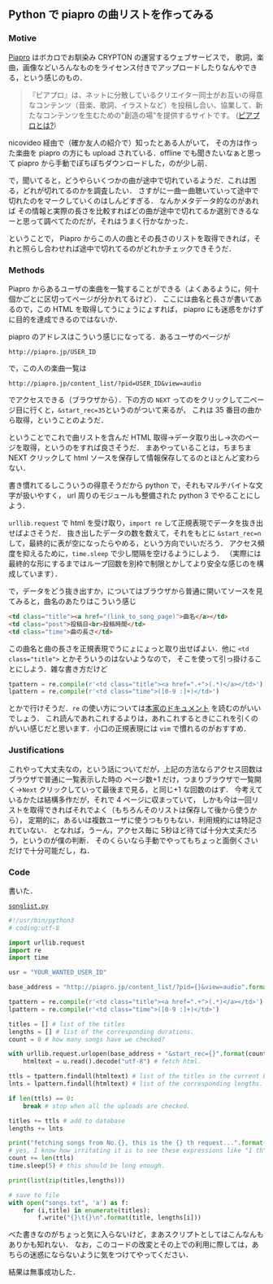 Python で piapro の曲リストを作ってみる
---------------------------------------

### Motive
[Piapro](http://piapro.jp/) はボカロでお馴染み CRYPTON の運営するウェブサービスで，
歌詞，楽曲，画像などいろんなものをライセンス付きでアップロードしたりなんやできる，という感じのもの．

>『ピアプロ』は、ネットに分散しているクリエイター同士がお互いの得意なコンテンツ（音楽、歌詞、イラストなど）を投稿し合い、協業して、新たなコンテンツを生むための"創造の場"を提供するサイトです。 ([ピアプロとは?](http://piapro.jp/intro/))

nicovideo 経由で（確か友人の紹介で）知ったとある人がいて，
その方は作った楽曲を piapro の方にも upload されている．offline でも聞きたいなぁと思って piapro から手動でぽちぽちダウンロードした，のが少し前．

で，聞いてると，どうやらいくつかの曲が途中で切れているようだ．これは困る，どれが切れてるのかを調査したい．
さすがに一曲一曲聴いていって途中で切れたのをマークしていくのはしんどすぎる．
なんかメタデータ的なのがあれば その情報と実際の長さを比較すればどの曲が途中で切れてるか選別できるなーと思って調べてたのだが，それはうまく行かなかった．

ということで， Piapro からこの人の曲とその長さのリストを取得できれば，それと照らし合わせれば途中で切れてるのがどれかチェックできそうだ．


### Methods
Piapro からあるユーザの楽曲を一覧することができる（よくあるように，何十個かごとに区切ってページが分かれてるけど）．
ここには曲名と長さが書いてあるので，この HTML を取得してうにょうにょすれば， piapro にも迷惑をかけずに目的を達成できるのではないか．

piapro のアドレスはこういう感じになってる．あるユーザのページが

```
http://piapro.jp/USER_ID
```

で，この人の楽曲一覧は

```
http://piapro.jp/content_list/?pid=USER_ID&view=audio
```

でアクセスできる（ブラウザから）．下の方の `NEXT` ってのをクリックして二ページ目に行くと，`&start_rec=35`というのがついて来るが，
これは 35 番目の曲から取得，ということのようだ．

ということでこれで曲リストを含んだ HTML 取得→データ取り出し→次のページを取得，というのをすれば良さそうだ．
まあやっていることは，ちまちま NEXT クリックして html ソースを保存して情報保存してるのとほとんど変わらない．

書き慣れてるしこういうの得意そうだから python で，それもマルチバイトな文字が扱いやすく， url 周りのモジュールも整備された python 3 でやることにしよう．

`urllib.request` で html を受け取り，`import re` して正規表現でデータを抜き出せばよさそうだ．
抜き出したデータの数を数えて，それをもとに `&start_rec=n` して，最終的に表が空になったらやめる，という方向でいいだろう．
アクセス頻度を抑えるために，`time.sleep` で少し間隔を空けるようにしよう．
（実際には最終的な形にするまではループ回数を別枠で制限とかしてより安全な感じのを構成しています）．

で，データをどう抜き出すか，についてはブラウザから普通に開いてソースを見てみると，曲名のあたりはこういう感じ

```html
<td class="title"><a href="(link_to_song_page)">曲名</a></td>
<td class="post">投稿日<br>投稿時間</td>
<td class="time">曲の長さ</td>
```

この曲名と曲の長さを正規表現でうにょにょっと取り出せばよい．他に `<td class="title">` とかそういうのはないようなので，
そこを使って引っ掛けることにしよう．雑な書き方だけど

```python
tpattern = re.compile(r'<td class="title"><a href=".+">(.*)</a></td>')
lpattern = re.compile(r'<td class="time">([0-9 :]+)</td>')
```

とかで行けそうだ．`re` の使い方については[本家のドキュメント](http://docs.python.org/3.3/library/re.html) を読むのがいいでしょう．
これ読んであれこれするよりは，あれこれするときにこれを引くのがいい感じだと思います．小口の正規表現には `vim` で慣れるのがおすすめ．

### Justifications
これやって大丈夫なの，という話についてだが，上記の方法ならアクセス回数はブラウザで普通に一覧表示した時の
ページ数+1 だけ，つまりブラウザで一覧開く→`Next` クリックしていって最後まで見る，と同じ+1 な回数のはず．
今考えているかたは結構多作だが，それで 4 ページに収まっていて，
しかも今は一回リストを取得できればそれでよく（もちろんそのリストは保存して後から使うから），
定期的に，あるいは複数ユーザに使うつもりもない．利用規約には特記されていない．
となれば，うーん，アクセス毎に 5秒ほど待てば十分大丈夫だろう，というのが僕の判断．
そのくらいなら手動でやってもちょっと面倒くさいだけで十分可能だし，ね．

### Code

書いた．

[`songlist.py`](../../Scripts/20Nov2013.piapro-songlist.py)

```python
#!/usr/bin/python3
# coding:utf-8

import urllib.request
import re
import time

usr = "YOUR_WANTED_USER_ID"

base_address = "http://piapro.jp/content_list/?pid={}&view=audio".format(usr)

tpattern = re.compile(r'<td class="title"><a href=".+">(.*)</a></td>')
lpattern = re.compile(r'<td class="time">([0-9 :]+)</td>')

titles = [] # list of the titles
lengths = [] # list of the corresponding durations.
count = 0 # how many songs have we checked?

with urllib.request.urlopen(base_address + "&start_rec={}".format(count)) as u:
    htmltext = u.read().decode("utf-8") # fetch html.

ttls = tpattern.findall(htmltext) # list of the titles in the current buffer.
lnts = lpattern.findall(htmltext) # list of the corresponding lengths.

if len(ttls) == 0:
    break # stop when all the uploads are checked.

titles += ttls # add to database
lengths += lnts

print("fetching songs from No.{}, this is the {} th request...".format(count, n))
# yes, I know how irritating it is to see these expressions like "1 th".....
count += len(ttls)
time.sleep(5) # this should be long enough.

print(list(zip(titles,lengths)))

# save to file
with open("songs.txt", 'a') as f:
    for (i,title) in enumerate(titles):
        f.write("{}\t{}\n".format(title, lengths[i]))
```

べた書きなのがちょっと気に入らないけど，まあスクリプトとしてはこんなんもありかも知れない．
なお，このコードの改変とその上での利用に際しては，あちらの迷惑にならないように気をつけてやってください．

結果は無事成功した．
